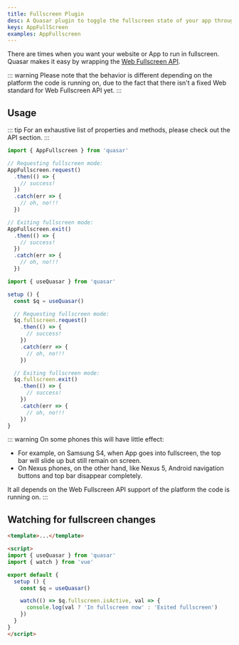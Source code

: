 ```yaml
---
title: Fullscreen Plugin
desc: A Quasar plugin to toggle the fullscreen state of your app through the Web Fullscreen API.
keys: AppFullScreen
examples: AppFullscreen
---
```

There are times when you want your website or App to run in fullscreen.
Quasar makes it easy by wrapping the [Web Fullscreen API](https://developer.mozilla.org/en-US/docs/Web/API/Fullscreen_API).

::: warning
Please note that the behavior is different depending on the platform the code is running on, due to the fact that there isn't a fixed Web standard for Web Fullscreen API yet.
:::

<doc-api file="AppFullscreen" />

<doc-installation plugins="AppFullscreen" />

## Usage
::: tip
For an exhaustive list of properties and methods, please check out the API section.
:::

```js Outside of a Vue file
import { AppFullscreen } from 'quasar'

// Requesting fullscreen mode:
AppFullscreen.request()
  .then(() => {
    // success!
  })
  .catch(err => {
    // oh, no!!!
  })

// Exiting fullscreen mode:
AppFullscreen.exit()
  .then(() => {
    // success!
  })
  .catch(err => {
    // oh, no!!!
  })
```

```js Inside of a Vue file
import { useQuasar } from 'quasar'

setup () {
  const $q = useQuasar()

  // Requesting fullscreen mode:
  $q.fullscreen.request()
    .then(() => {
      // success!
    })
    .catch(err => {
      // oh, no!!!
    })

  // Exiting fullscreen mode:
  $q.fullscreen.exit()
    .then(() => {
      // success!
    })
    .catch(err => {
      // oh, no!!!
    })
}
```

<doc-example title="Basic" file="Basic" />

<doc-example title="On custom element" file="Targeted" />

::: warning
On some phones this will have little effect:
* For example, on Samsung S4, when App goes into fullscreen, the top bar will slide up but still remain on screen.
* On Nexus phones, on the other hand, like Nexus 5, Android navigation buttons and top bar disappear completely.

It all depends on the Web Fullscreen API support of the platform the code is running on.
:::

## Watching for fullscreen changes

```html
<template>...</template>

<script>
import { useQuasar } from 'quasar'
import { watch } from 'vue'

export default {
  setup () {
    const $q = useQuasar()

    watch(() => $q.fullscreen.isActive, val => {
      console.log(val ? 'In fullscreen now' : 'Exited fullscreen')
    })
  }
}
</script>
```
